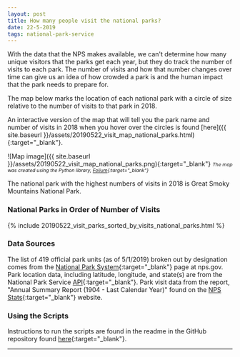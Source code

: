 ```yaml
---
layout: post
title: How many people visit the national parks?
date: 22-5-2019
tags: national-park-service
---
```


With the data that the NPS makes available, we can't determine how many unique visitors that the parks get each year, but they do track the number of visits to each park. The number of visits and how that number changes over time can give us an idea of how crowded a park is and the human impact that the park needs to prepare for.

The map below marks the location of each national park with a circle of size relative to the number of visits to that park in 2018.

An interactive version of the map that will tell you the park name and number of visits in 2018 when you hover over the circles is found [here]({{ site.baseurl }}/assets/20190522_visit_map_national_parks.html){:target="_blank"}.

![Map image]({{ site.baseurl }}/assets/20190522_visit_map_national_parks.png){:target="_blank"}
*<span style="font-size:8pt;">The map was created using the Python library, [Folium](https://python-visualization.github.io/folium/){:target="_blank"}</span>*

The national park with the highest numbers of visits in 2018 is Great Smoky Mountains National Park.

### National Parks in Order of Number of Visits
{% include 20190522_visit_parks_sorted_by_visits_national_parks.html %}

### Data Sources
The list of 419 official park units (as of 5/1/2019) broken out by designation comes from the [National Park System](https://www.nps.gov/aboutus/national-park-system.htm){:target="_blank"} page at nps.gov. Park location data, including latitude, longitude, and state(s) are from the National Park Service [API](https://www.nps.gov/subjects/digital/nps-data-api.htm){:target="_blank"}. Park visit data from the report, "Annual Summary Report (1904 - Last Calendar Year)" found on the [NPS Stats](https://irma.nps.gov/Stats/reports/national){:target="_blank"} website.

### Using the Scripts
Instructions to run the scripts are found in the readme in the GitHub repository found [here](https://github.com/goodmorningdata/nps){:target="_blank"}.

---
